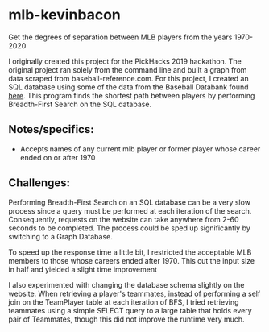 # mlb-kevinbacon
Get the degrees of separation between MLB players from the years 1970-2020

I originally created this project for the PickHacks 2019 hackathon. The original project ran solely from the command line and built a graph from data scraped from baseball-reference.com. For this project, I created an SQL database using some of the data from the Baseball Databank found [here](https://github.com/chadwickbureau/baseballdatabank/). This program finds the shortest path between players by performing Breadth-First Search on the SQL database.

## Notes/specifics:
* Accepts names of any current mlb player or former player whose career ended on or after 1970

## Challenges:
Performing Breadth-First Search on an SQL database can be a very slow process since a query must be performed at each iteration of the search. Consequently, requests on the website can take anywhere from 2-60 seconds to be completed. The process could be sped up significantly by switching to a Graph Database.

To speed up the response time a little bit, I restricted the acceptable MLB members to those whose careers ended after 1970. This cut the input size in half and yielded a slight time improvement

I also experimented with changing the database schema slightly on the website. When retrieving a player's teammates, instead of performing a self join on the TeamPlayer table at each iteration of BFS, I tried retrieving teammates using a simple SELECT query to a large table that holds every pair of Teammates, though this did not improve the runtime very much.
